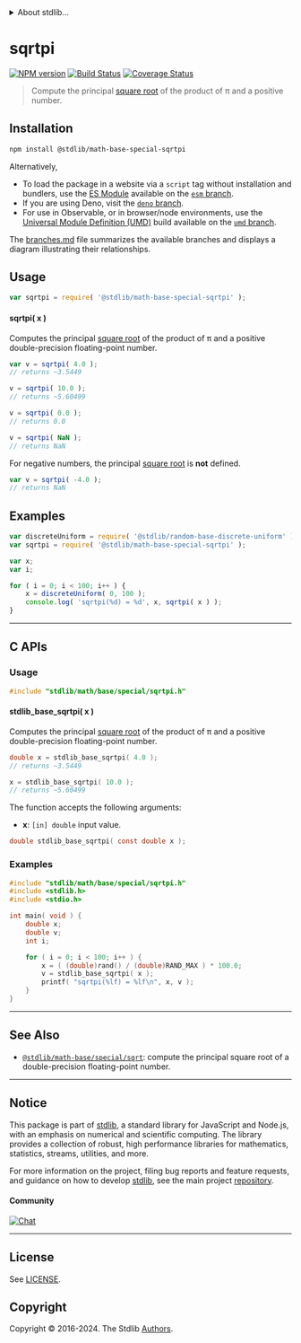 <!--

@license Apache-2.0

Copyright (c) 2022 The Stdlib Authors.

Licensed under the Apache License, Version 2.0 (the "License");
you may not use this file except in compliance with the License.
You may obtain a copy of the License at

   http://www.apache.org/licenses/LICENSE-2.0

Unless required by applicable law or agreed to in writing, software
distributed under the License is distributed on an "AS IS" BASIS,
WITHOUT WARRANTIES OR CONDITIONS OF ANY KIND, either express or implied.
See the License for the specific language governing permissions and
limitations under the License.

-->


<details>
  <summary>
    About stdlib...
  </summary>
  <p>We believe in a future in which the web is a preferred environment for numerical computation. To help realize this future, we've built stdlib. stdlib is a standard library, with an emphasis on numerical and scientific computation, written in JavaScript (and C) for execution in browsers and in Node.js.</p>
  <p>The library is fully decomposable, being architected in such a way that you can swap out and mix and match APIs and functionality to cater to your exact preferences and use cases.</p>
  <p>When you use stdlib, you can be absolutely certain that you are using the most thorough, rigorous, well-written, studied, documented, tested, measured, and high-quality code out there.</p>
  <p>To join us in bringing numerical computing to the web, get started by checking us out on <a href="https://github.com/stdlib-js/stdlib">GitHub</a>, and please consider <a href="https://opencollective.com/stdlib">financially supporting stdlib</a>. We greatly appreciate your continued support!</p>
</details>

# sqrtpi

[![NPM version][npm-image]][npm-url] [![Build Status][test-image]][test-url] [![Coverage Status][coverage-image]][coverage-url] <!-- [![dependencies][dependencies-image]][dependencies-url] -->

> Compute the principal [square root][@stdlib/math/base/special/sqrt] of the product of π and a positive number.

<section class="installation">

## Installation

```bash
npm install @stdlib/math-base-special-sqrtpi
```

Alternatively,

-   To load the package in a website via a `script` tag without installation and bundlers, use the [ES Module][es-module] available on the [`esm` branch][esm-url].
-   If you are using Deno, visit the [`deno` branch][deno-url].
-   For use in Observable, or in browser/node environments, use the [Universal Module Definition (UMD)][umd] build available on the [`umd` branch][umd-url].

The [branches.md][branches-url] file summarizes the available branches and displays a diagram illustrating their relationships.

</section>

<section class="usage">

## Usage

```javascript
var sqrtpi = require( '@stdlib/math-base-special-sqrtpi' );
```

#### sqrtpi( x )

Computes the principal [square root][@stdlib/math/base/special/sqrt] of the product of π and a positive double-precision floating-point number.

```javascript
var v = sqrtpi( 4.0 );
// returns ~3.5449

v = sqrtpi( 10.0 );
// returns ~5.60499

v = sqrtpi( 0.0 );
// returns 0.0

v = sqrtpi( NaN );
// returns NaN
```

For negative numbers, the principal [square root][@stdlib/math/base/special/sqrt] is **not** defined.

```javascript
var v = sqrtpi( -4.0 );
// returns NaN
```

</section>

<!-- /.usage -->

<section class="examples">

## Examples

<!-- eslint no-undef: "error" -->

```javascript
var discreteUniform = require( '@stdlib/random-base-discrete-uniform' );
var sqrtpi = require( '@stdlib/math-base-special-sqrtpi' );

var x;
var i;

for ( i = 0; i < 100; i++ ) {
    x = discreteUniform( 0, 100 );
    console.log( 'sqrtpi(%d) = %d', x, sqrtpi( x ) );
}
```

</section>

<!-- /.examples -->

<!-- C interface documentation. -->

* * *

<section class="c">

## C APIs

<!-- Section to include introductory text. Make sure to keep an empty line after the intro `section` element and another before the `/section` close. -->

<section class="intro">

</section>

<!-- /.intro -->

<!-- C usage documentation. -->

<section class="usage">

### Usage

```c
#include "stdlib/math/base/special/sqrtpi.h"
```

#### stdlib_base_sqrtpi( x )

Computes the principal [square root][@stdlib/math/base/special/sqrt] of the product of π and a positive double-precision floating-point number.

```c
double x = stdlib_base_sqrtpi( 4.0 );
// returns ~3.5449

x = stdlib_base_sqrtpi( 10.0 );
// returns ~5.60499
```

The function accepts the following arguments:

-   **x**: `[in] double` input value.

```c
double stdlib_base_sqrtpi( const double x );
```

</section>

<!-- /.usage -->

<!-- C API usage notes. Make sure to keep an empty line after the `section` element and another before the `/section` close. -->

<section class="notes">

</section>

<!-- /.notes -->

<!-- C API usage examples. -->

<section class="examples">

### Examples

```c
#include "stdlib/math/base/special/sqrtpi.h"
#include <stdlib.h>
#include <stdio.h>

int main( void ) {
    double x;
    double v;
    int i;

    for ( i = 0; i < 100; i++ ) {
        x = ( (double)rand() / (double)RAND_MAX ) * 100.0;
        v = stdlib_base_sqrtpi( x );
        printf( "sqrtpi(%lf) = %lf\n", x, v );
    }
}
```

</section>

<!-- /.examples -->

</section>

<!-- /.c -->

<!-- Section for related `stdlib` packages. Do not manually edit this section, as it is automatically populated. -->

<section class="related">

* * *

## See Also

-   <span class="package-name">[`@stdlib/math-base/special/sqrt`][@stdlib/math/base/special/sqrt]</span><span class="delimiter">: </span><span class="description">compute the principal square root of a double-precision floating-point number.</span>

</section>

<!-- /.related -->

<!-- Section for all links. Make sure to keep an empty line after the `section` element and another before the `/section` close. -->


<section class="main-repo" >

* * *

## Notice

This package is part of [stdlib][stdlib], a standard library for JavaScript and Node.js, with an emphasis on numerical and scientific computing. The library provides a collection of robust, high performance libraries for mathematics, statistics, streams, utilities, and more.

For more information on the project, filing bug reports and feature requests, and guidance on how to develop [stdlib][stdlib], see the main project [repository][stdlib].

#### Community

[![Chat][chat-image]][chat-url]

---

## License

See [LICENSE][stdlib-license].


## Copyright

Copyright &copy; 2016-2024. The Stdlib [Authors][stdlib-authors].

</section>

<!-- /.stdlib -->

<!-- Section for all links. Make sure to keep an empty line after the `section` element and another before the `/section` close. -->

<section class="links">

[npm-image]: http://img.shields.io/npm/v/@stdlib/math-base-special-sqrtpi.svg
[npm-url]: https://npmjs.org/package/@stdlib/math-base-special-sqrtpi

[test-image]: https://github.com/stdlib-js/math-base-special-sqrtpi/actions/workflows/test.yml/badge.svg?branch=main
[test-url]: https://github.com/stdlib-js/math-base-special-sqrtpi/actions/workflows/test.yml?query=branch:main

[coverage-image]: https://img.shields.io/codecov/c/github/stdlib-js/math-base-special-sqrtpi/main.svg
[coverage-url]: https://codecov.io/github/stdlib-js/math-base-special-sqrtpi?branch=main

<!--

[dependencies-image]: https://img.shields.io/david/stdlib-js/math-base-special-sqrtpi.svg
[dependencies-url]: https://david-dm.org/stdlib-js/math-base-special-sqrtpi/main

-->

[chat-image]: https://img.shields.io/gitter/room/stdlib-js/stdlib.svg
[chat-url]: https://app.gitter.im/#/room/#stdlib-js_stdlib:gitter.im

[stdlib]: https://github.com/stdlib-js/stdlib

[stdlib-authors]: https://github.com/stdlib-js/stdlib/graphs/contributors

[umd]: https://github.com/umdjs/umd
[es-module]: https://developer.mozilla.org/en-US/docs/Web/JavaScript/Guide/Modules

[deno-url]: https://github.com/stdlib-js/math-base-special-sqrtpi/tree/deno
[umd-url]: https://github.com/stdlib-js/math-base-special-sqrtpi/tree/umd
[esm-url]: https://github.com/stdlib-js/math-base-special-sqrtpi/tree/esm
[branches-url]: https://github.com/stdlib-js/math-base-special-sqrtpi/blob/main/branches.md

[stdlib-license]: https://raw.githubusercontent.com/stdlib-js/math-base-special-sqrtpi/main/LICENSE

[@stdlib/math/base/special/sqrt]: https://github.com/stdlib-js/math-base-special-sqrt

<!-- <related-links> -->



<!-- </related-links> -->

</section>

<!-- /.links -->
